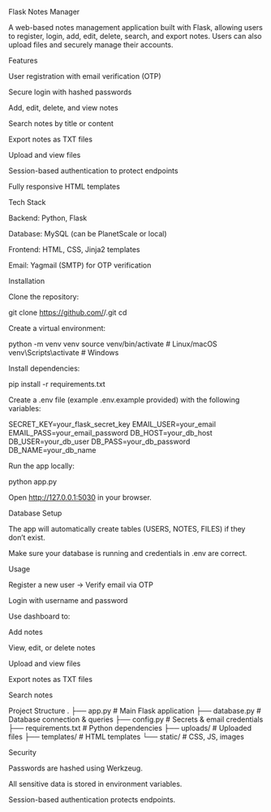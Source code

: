 Flask Notes Manager

A web-based notes management application built with Flask, allowing users to register, login, add, edit, delete, search, and export notes. Users can also upload files and securely manage their accounts.

Features

User registration with email verification (OTP)

Secure login with hashed passwords

Add, edit, delete, and view notes

Search notes by title or content

Export notes as TXT files

Upload and view files

Session-based authentication to protect endpoints

Fully responsive HTML templates

Tech Stack

Backend: Python, Flask

Database: MySQL (can be PlanetScale or local)

Frontend: HTML, CSS, Jinja2 templates

Email: Yagmail (SMTP) for OTP verification

Installation

Clone the repository:

git clone https://github.com/<your-username>/<repo>.git
cd <repo>


Create a virtual environment:

python -m venv venv
source venv/bin/activate  # Linux/macOS
venv\Scripts\activate     # Windows


Install dependencies:

pip install -r requirements.txt


Create a .env file (example .env.example provided) with the following variables:

SECRET_KEY=your_flask_secret_key
EMAIL_USER=your_email
EMAIL_PASS=your_email_password
DB_HOST=your_db_host
DB_USER=your_db_user
DB_PASS=your_db_password
DB_NAME=your_db_name


Run the app locally:

python app.py


Open http://127.0.0.1:5030 in your browser.

Database Setup

The app will automatically create tables (USERS, NOTES, FILES) if they don’t exist.

Make sure your database is running and credentials in .env are correct.

Usage

Register a new user → Verify email via OTP

Login with username and password

Use dashboard to:

Add notes

View, edit, or delete notes

Upload and view files

Export notes as TXT files

Search notes

Project Structure
.
├── app.py                  # Main Flask application
├── database.py             # Database connection & queries
├── config.py               # Secrets & email credentials
├── requirements.txt        # Python dependencies
├── uploads/                # Uploaded files
├── templates/              # HTML templates
└── static/                 # CSS, JS, images

Security

Passwords are hashed using Werkzeug.

All sensitive data is stored in environment variables.

Session-based authentication protects endpoints.
